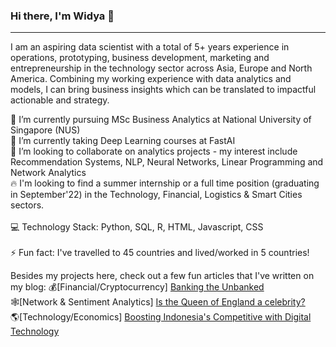 ### Hi there, I'm Widya 👋 

<hr>

I am an aspiring data scientist with a total of 5+ years experience in operations, prototyping, business development, marketing and entrepreneurship in the technology sector across Asia, Europe and North America. Combining my working experience with data analytics and models, I can bring business insights which can be translated to impactful actionable and strategy.

🔭 I’m currently pursuing MSc Business Analytics at National University of Singapore (NUS) <br>
🌱 I’m currently taking Deep Learning courses at FastAI<br>
👯 I’m looking to collaborate on analytics projects - my interest include Recommendation Systems, NLP, Neural Networks, Linear Programming and Network Analytics <br>
🔥 I'm looking to find a summer internship or a full time position (graduating in September'22) in the Technology, Financial, Logistics & Smart Cities sectors.
<br><br>
💻 Technology Stack: Python, SQL, R, HTML, Javascript, CSS
<br><br>
⚡ Fun fact: I've travelled to 45 countries and lived/worked in 5 countries!

Besides my projects here, check out a few fun articles that I've written on my blog:
💰[Financial/Cryptocurrency] <a href="http://widyasalim.com/blog/cryptocurrency-banking-the-unbanked-is-now-closer-than-ever/"> Banking the Unbanked </a><br>
🕸️[Network & Sentiment Analytics] <a href="http://widyasalim.com/blog/is-the-queen-of-england-more-of-a-celebrity-or-head-of-state/"> Is the Queen of England a celebrity? </a><br>
🌎[Technology/Economics] <a href="http://widyasalim.com/blog/can-digital-technology-make-indonesia-competitive-again/"> Boosting Indonesia's Competitive with Digital Technology </a>
